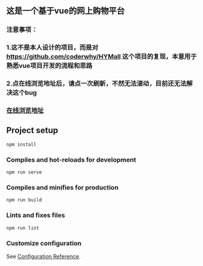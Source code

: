 
## 这是一个基于vue的网上购物平台

### 注意事项：
### 1.这不是本人设计的项目，而是对 https://github.com/coderwhy/HYMall 这个项目的复现，本意用于熟悉vue项目开发的流程和思路
### 2.点在线浏览地址后，请点一次刷新，不然无法滚动，目前还无法解决这个bug
### [在线浏览地址](https://chen-ccy.github.io/vue-onlineStore/dist) 


## Project setup
```
npm install
```

### Compiles and hot-reloads for development
```
npm run serve
```

### Compiles and minifies for production
```
npm run build
```

### Lints and fixes files
```
npm run lint
```

### Customize configuration
See [Configuration Reference](https://cli.vuejs.org/config/).
